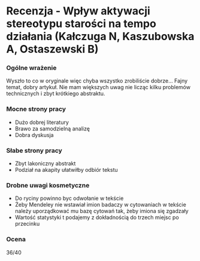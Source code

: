 # Recenzja - Wpływ aktywacji stereotypu starości na tempo działania (Kałczuga N, Kaszubowska A, Ostaszewski B)

### Ogólne wrażenie

Wyszło to co w oryginale więc chyba wszystko zrobiliście dobrze... Fajny temat, dobry artykuł. Nie mam większych uwag nie licząc kilku problemów technicznych i zbyt krótkiego abstraktu.


### Mocne strony pracy

- Dużo dobrej literatury
- Brawo za samodzielną analizę
- Dobra dyskusja


### Słabe strony pracy

- Zbyt lakoniczny abstrakt
- Podział na akapity ułatwiłby odbiór tekstu

### Drobne uwagi kosmetyczne

- Do ryciny powinno byc odwołanie w tekście
- Żeby Mendeley nie wstawiał imion badaczy w cytowaniach w tekście należy uporządkować mu bazę cytowań tak, żeby imiona się zgadzały
- Wartość statystyki t podajemy z dokładnością do trzech miejsc po przecinku

### Ocena 

36/40